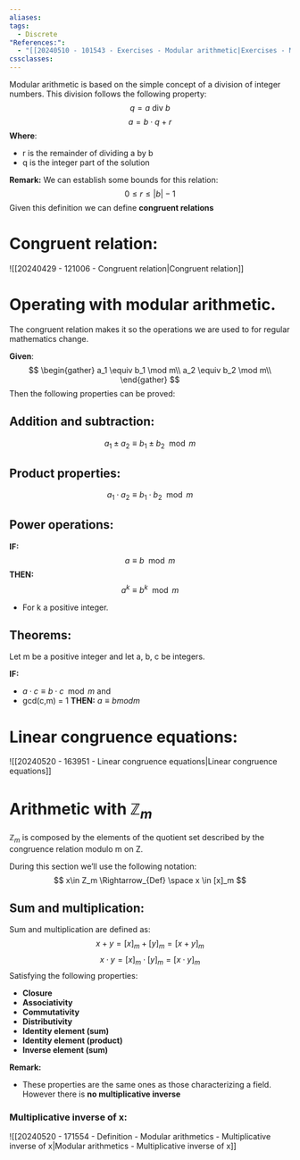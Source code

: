 ```yaml
---
aliases: 
tags:
  - Discrete
"References:":
  - "[[20240510 - 101543 - Exercises - Modular arithmetic|Exercises - Modular arithmetic]]"
cssclasses:
---
```

Modular arithmetic is based on the simple concept of a division of integer numbers. This division follows the following property: 
$$
q = a \text{ div } b 
$$
$$
a = b \cdot q + r
$$
**Where**: 
+ r is the remainder of dividing a by b
+ q is the integer part of the solution 

**Remark:** 
We can establish some bounds for this relation: 
$$
0 \leq r \leq |b| -1
$$
Given this definition we can define **congruent relations** 
# Congruent relation: 
![[20240429 - 121006 - Congruent relation|Congruent relation]]

# Operating with modular arithmetic.
The congruent relation makes it so the operations we are used to for regular mathematics change. 

**Given**: 
$$
\begin{gather}
a_1 \equiv  b_1 \mod m\\
a_2 \equiv  b_2 \mod m\\
\end{gather}
$$
Then the following properties can be proved: 

## Addition and subtraction: 

$$
a_1 \pm a_2 \equiv b_1 \pm b_2 \mod m
$$
## Product properties: 
$$
a_1 \cdot a_2 \equiv b_1 \cdot b_2 \mod m
$$
## Power operations:
**IF:**
$$
a \equiv b \mod m
$$
**THEN:**
$$
a^k \equiv b^k \mod m
$$
+ For k a positive integer.

## Theorems: 

Let m be a positive integer and let a, b, c be integers. 

**IF:**
+ $a \cdot c \equiv b \cdot c \mod m$
and
+ gcd(c,m) = 1
**THEN:**
$a\equiv b mod m$

# Linear congruence equations: 
![[20240520 - 163951 - Linear congruence equations|Linear congruence equations]]
# Arithmetic with $\mathbb{Z}_m$
$\mathbb{Z}_m$ is composed by the elements of the quotient set described by the congruence relation modulo m on Z.

During this section we’ll use the following notation: 
$$
x\in Z_m \Rightarrow_{Def} \space x \in [x]_m
$$
## Sum and multiplication: 
Sum and multiplication are defined as: 
$$
x + y = [x]_m + [y]_m = [x+y]_m
$$
$$
x \cdot y = [x]_m \cdot [y]_m = [x\cdot y]_m
$$
Satisfying the following properties: 
+ **Closure**
+ **Associativity**
+ **Commutativity**
+ **Distributivity**
+ **Identity element (sum)**
+ **Identity element (product)**
+ **Inverse element (sum)**

**Remark:**
+ These properties are the same ones as those characterizing a field. However there is **no multiplicative inverse**


### Multiplicative inverse of x:
![[20240520 - 171554 - Definition - Modular arithmetics - Multiplicative inverse of x|Modular arithmetics - Multiplicative inverse of x]]




